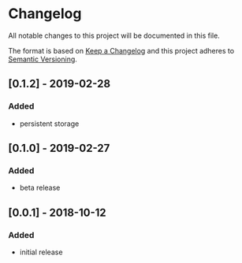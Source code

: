 # Changelog

All notable changes to this project will be documented in this file.

The format is based on [Keep a Changelog](http://keepachangelog.com/en/1.0.0/)
and this project adheres to [Semantic Versioning](http://semver.org/spec/v2.0.0.html).

## [0.1.2] - 2019-02-28
### Added
* persistent storage

## [0.1.0] - 2019-02-27
### Added
* beta release

## [0.0.1] - 2018-10-12
### Added
* initial release
